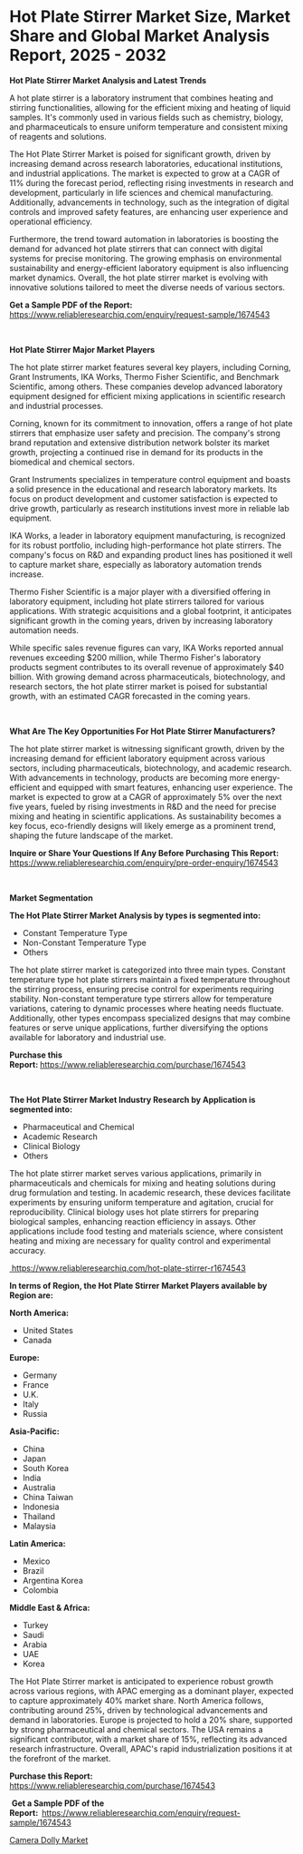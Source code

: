 <p><h1>Hot Plate Stirrer Market Size, Market Share and Global Market Analysis Report, 2025 - 2032</h1></p><p><strong>Hot Plate Stirrer Market Analysis and Latest Trends</strong></p>
<p><p>A hot plate stirrer is a laboratory instrument that combines heating and stirring functionalities, allowing for the efficient mixing and heating of liquid samples. It's commonly used in various fields such as chemistry, biology, and pharmaceuticals to ensure uniform temperature and consistent mixing of reagents and solutions.</p><p>The Hot Plate Stirrer Market is poised for significant growth, driven by increasing demand across research laboratories, educational institutions, and industrial applications. The market is expected to grow at a CAGR of 11% during the forecast period, reflecting rising investments in research and development, particularly in life sciences and chemical manufacturing. Additionally, advancements in technology, such as the integration of digital controls and improved safety features, are enhancing user experience and operational efficiency.</p><p>Furthermore, the trend toward automation in laboratories is boosting the demand for advanced hot plate stirrers that can connect with digital systems for precise monitoring. The growing emphasis on environmental sustainability and energy-efficient laboratory equipment is also influencing market dynamics. Overall, the hot plate stirrer market is evolving with innovative solutions tailored to meet the diverse needs of various sectors.</p></p>
<p><strong>Get a Sample PDF of the Report:&nbsp;</strong> <a href="https://www.reliableresearchiq.com/enquiry/request-sample/1674543?utm_campaign=2883&utm_medium=2&utm_source=Github&utm_content=ia&utm_term=10042025&utm_id=hot-plate-stirrer">https://www.reliableresearchiq.com/enquiry/request-sample/1674543</a></p>
<p>&nbsp;</p>
<p><strong>Hot Plate Stirrer Major Market Players</strong></p>
<p><p>The hot plate stirrer market features several key players, including Corning, Grant Instruments, IKA Works, Thermo Fisher Scientific, and Benchmark Scientific, among others. These companies develop advanced laboratory equipment designed for efficient mixing applications in scientific research and industrial processes.</p><p>Corning, known for its commitment to innovation, offers a range of hot plate stirrers that emphasize user safety and precision. The company's strong brand reputation and extensive distribution network bolster its market growth, projecting a continued rise in demand for its products in the biomedical and chemical sectors.</p><p>Grant Instruments specializes in temperature control equipment and boasts a solid presence in the educational and research laboratory markets. Its focus on product development and customer satisfaction is expected to drive growth, particularly as research institutions invest more in reliable lab equipment.</p><p>IKA Works, a leader in laboratory equipment manufacturing, is recognized for its robust portfolio, including high-performance hot plate stirrers. The company's focus on R&D and expanding product lines has positioned it well to capture market share, especially as laboratory automation trends increase.</p><p>Thermo Fisher Scientific is a major player with a diversified offering in laboratory equipment, including hot plate stirrers tailored for various applications. With strategic acquisitions and a global footprint, it anticipates significant growth in the coming years, driven by increasing laboratory automation needs.</p><p>While specific sales revenue figures can vary, IKA Works reported annual revenues exceeding $200 million, while Thermo Fisher's laboratory products segment contributes to its overall revenue of approximately $40 billion. With growing demand across pharmaceuticals, biotechnology, and research sectors, the hot plate stirrer market is poised for substantial growth, with an estimated CAGR forecasted in the coming years.</p></p>
<p>&nbsp;</p>
<p><strong>What Are The Key Opportunities For Hot Plate Stirrer Manufacturers?</strong></p>
<p><p>The hot plate stirrer market is witnessing significant growth, driven by the increasing demand for efficient laboratory equipment across various sectors, including pharmaceuticals, biotechnology, and academic research. With advancements in technology, products are becoming more energy-efficient and equipped with smart features, enhancing user experience. The market is expected to grow at a CAGR of approximately 5% over the next five years, fueled by rising investments in R&D and the need for precise mixing and heating in scientific applications. As sustainability becomes a key focus, eco-friendly designs will likely emerge as a prominent trend, shaping the future landscape of the market.</p></p>
<p><strong>Inquire or Share Your Questions If Any Before Purchasing This Report:</strong> <a href="https://www.reliableresearchiq.com/enquiry/pre-order-enquiry/1674543?utm_campaign=2883&utm_medium=2&utm_source=Github&utm_content=ia&utm_term=10042025&utm_id=hot-plate-stirrer">https://www.reliableresearchiq.com/enquiry/pre-order-enquiry/1674543</a></p>
<p>&nbsp;</p>
<p><strong>Market Segmentation</strong></p>
<p><strong>The Hot Plate Stirrer Market Analysis by types is segmented into:</strong></p>
<p><ul><li>Constant Temperature Type</li><li>Non-Constant Temperature Type</li><li>Others</li></ul></p>
<p><p>The hot plate stirrer market is categorized into three main types. Constant temperature type hot plate stirrers maintain a fixed temperature throughout the stirring process, ensuring precise control for experiments requiring stability. Non-constant temperature type stirrers allow for temperature variations, catering to dynamic processes where heating needs fluctuate. Additionally, other types encompass specialized designs that may combine features or serve unique applications, further diversifying the options available for laboratory and industrial use.</p></p>
<p><strong>Purchase this Report:&nbsp;</strong><a href="https://www.reliableresearchiq.com/purchase/1674543?utm_campaign=2883&utm_medium=2&utm_source=Github&utm_content=ia&utm_term=10042025&utm_id=hot-plate-stirrer">https://www.reliableresearchiq.com/purchase/1674543</a></p>
<p>&nbsp;</p>
<p><strong>The Hot Plate Stirrer Market Industry Research by Application is segmented into:</strong></p>
<p><ul><li>Pharmaceutical and Chemical</li><li>Academic Research</li><li>Clinical Biology</li><li>Others</li></ul></p>
<p><p>The hot plate stirrer market serves various applications, primarily in pharmaceuticals and chemicals for mixing and heating solutions during drug formulation and testing. In academic research, these devices facilitate experiments by ensuring uniform temperature and agitation, crucial for reproducibility. Clinical biology uses hot plate stirrers for preparing biological samples, enhancing reaction efficiency in assays. Other applications include food testing and materials science, where consistent heating and mixing are necessary for quality control and experimental accuracy.</p></p>
<p><a href="https://www.reliableresearchiq.com/hot-plate-stirrer-r1674543?utm_campaign=2883&utm_medium=2&utm_source=Github&utm_content=ia&utm_term=10042025&utm_id=hot-plate-stirrer">&nbsp;https://www.reliableresearchiq.com/hot-plate-stirrer-r1674543</a></p>
<p><strong>In terms of Region, the Hot Plate Stirrer Market Players available by Region are:</strong></p>
<p>
    <p> <strong> North America: </strong>
        <ul>
            <li>United States</li>
            <li>Canada</li>
        </ul>
        </p> 
    <p> <strong> Europe: </strong>
        <ul>
            <li>Germany</li>
            <li>France</li>
            <li>U.K.</li>
            <li>Italy</li>
            <li>Russia</li>
        </ul>
        </p> 
    <p> <strong> Asia-Pacific: </strong>
        <ul>
            <li>China</li>
            <li>Japan</li>
            <li>South Korea</li>
            <li>India</li>
            <li>Australia</li>
            <li>China Taiwan</li>
            <li>Indonesia</li>
            <li>Thailand</li>
            <li>Malaysia</li>
        </ul>
        </p> 
    <p> <strong> Latin America: </strong>
        <ul>
            <li>Mexico</li>
            <li>Brazil</li>
            <li>Argentina Korea</li>
            <li>Colombia</li>
        </ul>
        </p> 
    <p> <strong> Middle East & Africa: </strong>
        <ul>
            <li>Turkey</li>
            <li>Saudi</li>
            <li>Arabia</li>
            <li>UAE</li>
            <li>Korea</li>
        </ul>
    </p>
    </p>
<p><p>The Hot Plate Stirrer market is anticipated to experience robust growth across various regions, with APAC emerging as a dominant player, expected to capture approximately 40% market share. North America follows, contributing around 25%, driven by technological advancements and demand in laboratories. Europe is projected to hold a 20% share, supported by strong pharmaceutical and chemical sectors. The USA remains a significant contributor, with a market share of 15%, reflecting its advanced research infrastructure. Overall, APAC's rapid industrialization positions it at the forefront of the market.</p></p>
<p><strong>Purchase this Report: </strong><a href="https://www.reliableresearchiq.com/purchase/1674543?utm_campaign=2883&utm_medium=2&utm_source=Github&utm_content=ia&utm_term=10042025&utm_id=hot-plate-stirrer">https://www.reliableresearchiq.com/purchase/1674543</a></p>
<p>&nbsp;<strong>Get a Sample PDF of the Report:&nbsp;&nbsp;</strong><a href="https://www.reliableresearchiq.com/enquiry/request-sample/1674543?utm_campaign=2883&utm_medium=2&utm_source=Github&utm_content=ia&utm_term=10042025&utm_id=hot-plate-stirrer">https://www.reliableresearchiq.com/enquiry/request-sample/1674543</a></p>
<p><strong></strong></p>
<p><p><a href="https://github.com/melascalbirp/Market-Research-Report-List-1/blob/main/camera-dolly-market.md?utm_campaign=2883&utm_medium=2&utm_source=Github&utm_content=ia&utm_term=10042025&utm_id=hot-plate-stirrer">Camera Dolly Market</a></p></p>